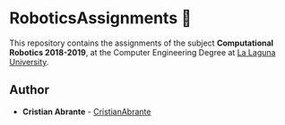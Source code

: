# RoboticsAssignments 🤖

This repository contains the assignments of the subject **Computational Robotics 2018-2019**, at the Computer Engineering Degree at [La Laguna University](https://www.ull.es).

## Author

* **Cristian Abrante** - [CristianAbrante](https://github.com/CristianAbrante)
